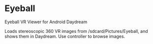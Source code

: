 # Eyeball
Eyeball VR Viewer for Android Daydream

Loads stereoscopic 360 VR images from /sdcard/Pictures/Eyeball, and shows them in Daydream. Use controller to browse images.

